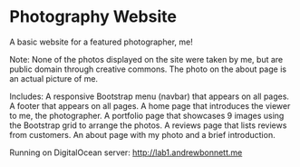 # Photography Website

A basic website for a featured photographer, me!

Note: None of the photos displayed on the site were taken by me, but are public domain through creative commons. The photo on the about page is an actual picture of me.

Includes:
  A responsive Bootstrap menu (navbar) that appears on all pages.
  A footer that appears on all pages.
  A home page that introduces the viewer to me, the photographer.
  A portfolio page that showcases 9 images using the Bootstrap grid to arrange the photos.
  A reviews page that lists reviews from customers.
  An about page with my photo and a brief introduction.
  
Running on DigitalOcean server: http://lab1.andrewbonnett.me
